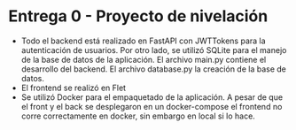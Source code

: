 # Entrega 0 - Proyecto de nivelación
* Todo el backend está realizado en FastAPI con JWTTokens para la autenticación de usuarios. Por otro lado, se utilizó SQLite para el manejo de la base de datos de la aplicación. El archivo main.py contiene el desarrollo del backend. El archivo database.py la creación de la base de datos. 
* El frontend se realizó en Flet
* Se utilizó Docker para el empaquetado de la aplicación. A pesar de que el front y el back se desplegaron en un docker-compose el frontend no corre correctamente en docker, sin embargo en local si lo hace. 
